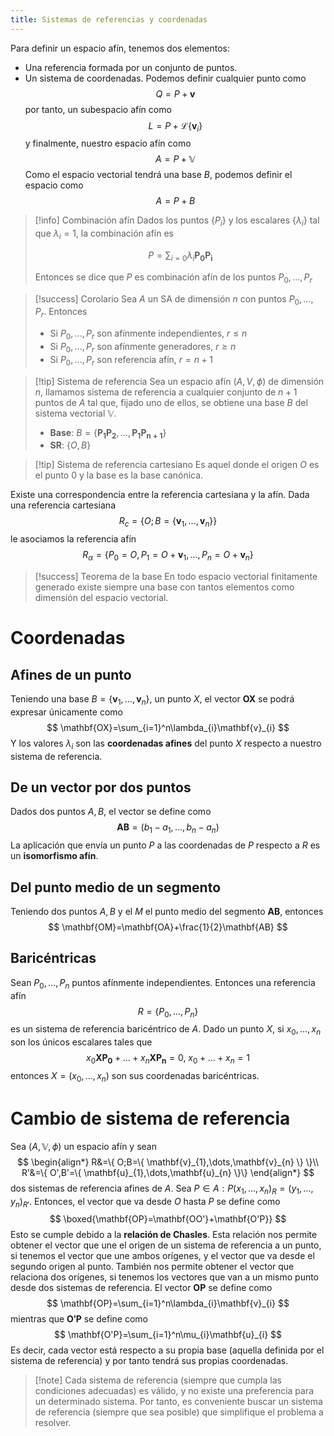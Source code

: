 ```yaml
---
title: Sistemas de referencias y coordenadas
---
```

Para definir un espacio afín, tenemos dos elementos:
- Una referencia formada por un conjunto de puntos.
- Un sistema de coordenadas.
Podemos definir cualquier punto como
$$
Q=P+\mathbf{v}
$$
por tanto, un subespacio afín como
$$
L=P+\mathcal{L}\{ \mathbf{v}_{i} \}
$$
y finalmente, nuestro espacio afín como
$$
A=P+\mathbb{V}
$$
Como el espacio vectorial tendrá una base $B$, podemos definir el espacio como
$$
A=P+B
$$

> [!info] Combinación afín
> Dados los puntos $\{ P_{i} \}$ y los escalares $\{ \lambda_{i} \}$ tal que $\lambda_{i}=1$, la combinación afín es
> 
> $$
> P=\sum_{i=0} \lambda_{i} \mathbf{P_{0}P_{i}}
> $$
> 
> Entonces se dice que $P$ es combinación afín de los puntos $P_{0},\dots,P_{r}$

> [!success] Corolario
> Sea $A$ un SA de dimensión $n$ con puntos $P_{0},\dots,P_{r}$. Entonces
> - Si $P_{0},\dots,P_{r}$  son afínmente independientes, $r \leq n$
> - Si $P_{0},\dots,P_{r}$ son afínmente generadores, $r \geq n$
> - Si $P_{0},\dots,P_{r}$ son referencia afín, $r=n+1$
>   

> [!tip] Sistema de referencia
> Sea un espacio afín $(A,V,\phi)$ de dimensión $n$, llamamos sistema de referencia a cualquier conjunto de $n+1$ puntos de $A$ tal que, fijado uno de ellos, se obtiene una base $B$ del sistema vectorial $\mathbb{V}$.
> - **Base**: $B=\{ \mathbf{P_{1}P_{2}},\dots,\mathbf{P_{1}P_{n+1}} \}$
> - **SR**: $\{ O,B \}$
>   

> [!tip] Sistema de referencia cartesiano
> Es aquel donde el origen $O$ es el punto $0$ y la base es la base canónica.

Existe una correspondencia entre la referencia cartesiana y la afín. Dada una referencia cartesiana
$$
R_{c}=\{ O;B=\{ \mathbf{v}_{1},\dots,\mathbf{v}_{n} \} \}
$$
le asociamos la referencia afín
$$
R_{\alpha}=\{ P_{0}=O,P_{1}=O+\mathbf{v}_{1},\dots,P_{n}=O+\mathbf{v}_{n} \}
$$

> [!success] Teorema de la base
> En todo espacio vectorial finitamente generado existe siempre una base con tantos elementos como dimensión del espacio vectorial.

# Coordenadas
## Afines de un punto
Teniendo una base $B=\{ \mathbf{v}_{1},\dots,\mathbf{v}_{n} \}$, un punto $X$, el vector $\mathbf{OX}$ se podrá expresar únicamente como
$$
\mathbf{OX}=\sum_{i=1}^n\lambda_{i}\mathbf{v}_{i}
$$
Y los valores $\lambda_{i}$ son las **coordenadas afines** del punto $X$ respecto a nuestro sistema de referencia.
## De un vector por dos puntos
Dados dos puntos $A,B$, el vector se define como
$$
\mathbf{AB}=(b_{1}-a_{1},\dots,b_{n}-a_{n})
$$
La aplicación  que envía un punto $P$ a las coordenadas de $P$ respecto a $R$ es un **isomorfismo afín**.
## Del punto medio de un segmento
Teniendo dos puntos $A,B$ y el $M$ el punto medio del segmento $\mathbf{AB}$, entonces
$$
\mathbf{OM}=\mathbf{OA}+\frac{1}{2}\mathbf{AB}
$$
## Baricéntricas
Sean $P_{0},\dots,P_{n}$ puntos afínmente independientes. Entonces una referencia afín
$$
R=\{ P_{0},\dots,P_{n} \}
$$
es un sistema de referencia baricéntrico de $A$. Dado un punto $X$, si $x_{0},\dots,x_{n}$ son los únicos escalares tales que
$$
x_{0}\mathbf{XP_{0}}+\dots+x_{n}\mathbf{XP_{n}}=0,~ x_{0}+\dots+x_{n}=1
$$
entonces $X=(x_{0},\dots,x_{n})$ son sus coordenadas baricéntricas.
# Cambio de sistema de referencia
Sea $(A,\mathbb{V},\phi)$ un espacio afín y sean
$$
\begin{align*}
R&=\{ O;B=\{ \mathbf{v}_{1},\dots,\mathbf{v}_{n} \} \}\\
R'&=\{ O',B'=\{ \mathbf{u}_{1},\dots,\mathbf{u}_{n} \}\}
\end{align*}
$$
dos sistemas de referencia afines de $A$.
Sea $P\in A:P(x_{1},\dots,x_{n})_{R}=(y_{1},\dots,y_{n})_{R'}$.
Entonces, el vector que va desde $O$ hasta $P$ se define como
$$
\boxed{\mathbf{OP}=\mathbf{OO'}+\mathbf{O'P}}
$$
Esto se cumple debido a la **relación de Chasles**.
Esta relación nos permite obtener el vector que une el origen de un sistema de referencia a un punto, si tenemos el vector que une ambos orígenes, y el vector que va desde el segundo origen al punto.
También nos permite obtener el vector que relaciona dos orígenes, si tenemos los vectores que van a un mismo punto desde dos sistemas de referencia.
El vector $\mathbf{OP}$ se define como
$$
\mathbf{OP}=\sum_{i=1}^n\lambda_{i}\mathbf{v}_{i}
$$
mientras que $\mathbf{O'P}$ se define como
$$
\mathbf{O'P}=\sum_{i=1}^n\mu_{i}\mathbf{u}_{i}
$$
Es decir, cada vector está respecto a su propia base (aquella definida por el sistema de referencia) y por tanto tendrá sus propias coordenadas.

> [!note] Cada sistema de referencia (siempre que cumpla las condiciones adecuadas) es válido, y no existe una preferencia para un determinado sistema. Por tanto, es conveniente buscar un sistema de referencia (siempre que sea posible) que simplifique el problema a resolver.


